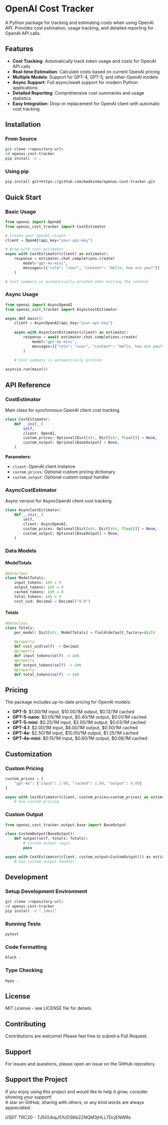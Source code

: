 # OpenAI Cost Tracker

A Python package for tracking and estimating costs when using OpenAI API. Provides cost estimation, usage tracking, and detailed reporting for OpenAI API calls.

## Features

- **Cost Tracking**: Automatically track token usage and costs for OpenAI API calls
- **Real-time Estimation**: Calculate costs based on current OpenAI pricing
- **Multiple Models**: Support for GPT-4, GPT-5, and other OpenAI models
- **Async Support**: Full async/await support for modern Python applications
- **Detailed Reporting**: Comprehensive cost summaries and usage statistics
- **Easy Integration**: Drop-in replacement for OpenAI client with automatic cost tracking

## Installation

### From Source

```bash
git clone <repository-url>
cd openai-cost-tracker
pip install -e .
```

### Using pip

```bash
pip install git+https://github.com/madeinmo/openai-cost-tracker.git
```

## Quick Start

### Basic Usage

```python
from openai import OpenAI
from openai_cost_tracker import CostEstimator

# Create your OpenAI client
client = OpenAI(api_key="your-api-key")

# Wrap with cost estimator
async with CostEstimator(client) as estimator:
    response = estimator.chat.completions.create(
        model="gpt-4o-mini",
        messages=[{"role": "user", "content": "Hello, how are you?"}]
    )

# Cost summary is automatically printed when exiting the context
```

### Async Usage

```python
from openai import AsyncOpenAI
from openai_cost_tracker import AsyncCostEstimator

async def main():
    client = AsyncOpenAI(api_key="your-api-key")
    
    async with AsyncCostEstimator(client) as estimator:
        response = await estimator.chat.completions.create(
            model="gpt-4o-mini",
            messages=[{"role": "user", "content": "Hello, how are you?"}]
        )
    
    # Cost summary is automatically printed

asyncio.run(main())
```

## API Reference

### CostEstimator

Main class for synchronous OpenAI client cost tracking.

```python
class CostEstimator:
    def __init__(
        self,
        client: OpenAI,
        custom_prices: Optional[Dict[str, Dict[str, float]]] = None,
        custom_output: Optional[BaseOutput] = None,
    )
```

**Parameters:**
- `client`: OpenAI client instance
- `custom_prices`: Optional custom pricing dictionary
- `custom_output`: Optional custom output handler

### AsyncCostEstimator

Async version for AsyncOpenAI client cost tracking.

```python
class AsyncCostEstimator:
    def __init__(
        self,
        client: AsyncOpenAI,
        custom_prices: Optional[Dict[str, Dict[str, float]]] = None,
        custom_output: Optional[BaseOutput] = None,
    )
```

### Data Models

#### ModelTotals

```python
@dataclass
class ModelTotals:
    input_tokens: int = 0
    output_tokens: int = 0
    cached_tokens: int = 0
    total_tokens: int = 0
    cost_usd: Decimal = Decimal("0.0")
```

#### Totals

```python
@dataclass
class Totals:
    per_model: Dict[str, ModelTotals] = field(default_factory=dict)
    
    @property
    def cost_usd(self) -> Decimal
    @property
    def input_tokens(self) -> int
    @property
    def output_tokens(self) -> int
    @property
    def total_tokens(self) -> int
```

## Pricing

The package includes up-to-date pricing for OpenAI models:

- **GPT-5**: $1.00/1M input, $10.00/1M output, $0.13/1M cached
- **GPT-5-nano**: $0.05/1M input, $0.40/1M output, $0.01/1M cached
- **GPT-5-mini**: $0.25/1M input, $2.00/1M output, $0.03/1M cached
- **GPT-4.1**: $2.00/1M input, $8.00/1M output, $0.50/1M cached
- **GPT-4o**: $2.50/1M input, $10.00/1M output, $1.25/1M cached
- **GPT-4o-mini**: $0.15/1M input, $0.60/1M output, $0.08/1M cached

## Customization

### Custom Pricing

```python
custom_prices = {
    "gpt-4o": {"input": 2.00, "cached": 1.00, "output": 8.00}
}

async with CostEstimator(client, custom_prices=custom_prices) as estimator:
    # Use custom pricing
```

### Custom Output

```python
from openai_cost_tracker.output.base import BaseOutput

class CustomOutput(BaseOutput):
    def output(self, totals: Totals):
        # Custom output logic
        pass

async with CostEstimator(client, custom_output=CustomOutput()) as estimator:
    # Use custom output handler
```

## Development

### Setup Development Environment

```bash
git clone <repository-url>
cd openai-cost-tracker
pip install -e ".[dev]"
```

### Running Tests

```bash
pytest
```

### Code Formatting

```bash
black .
```

### Type Checking

```bash
mypy .
```

## License

MIT License - see LICENSE file for details.

## Contributing

Contributions are welcome! Please feel free to submit a Pull Request.

## Support

For issues and questions, please open an issue on the GitHub repository.

## Support the Project

If you enjoy using this project and would like to help it grow, consider showing your support!  
A star on GitHub, sharing with others, or any kind words are always appreciated.

USDT TRC20 - TJ5GUbqJ51UDSKb2ZNQM3jHLL7DcjENWRs